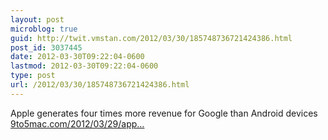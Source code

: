 ```yaml
---
layout: post
microblog: true
guid: http://twit.vmstan.com/2012/03/30/185748736721424386.html
post_id: 3037445
date: 2012-03-30T09:22:04-0600
lastmod: 2012-03-30T09:22:04-0600
type: post
url: /2012/03/30/185748736721424386.html
---
```

Apple generates four times more revenue for Google than Android devices <a href="http://9to5mac.com/2012/03/29/apple-generates-four-times-more-revenue-for-google-than-android-devices/">9to5mac.com/2012/03/29/app…</a>
